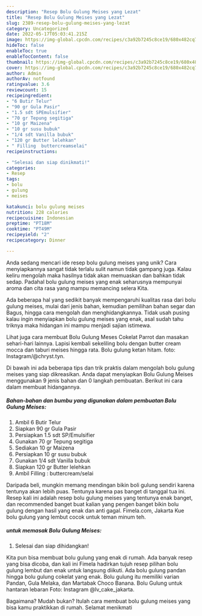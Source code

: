 ```yaml
---
description: "Resep Bolu Gulung Meises yang Lezat"
title: "Resep Bolu Gulung Meises yang Lezat"
slug: 2389-resep-bolu-gulung-meises-yang-lezat
category: Uncategorized
date: 2022-05-17T05:03:41.215Z
image: https://img-global.cpcdn.com/recipes/c3a92b7245c8ce19/680x482cq70/bolu-gulung-meises-foto-resep-utama.jpg
hideToc: false
enableToc: true
enableTocContent: false
thumbnail: https://img-global.cpcdn.com/recipes/c3a92b7245c8ce19/680x482cq70/bolu-gulung-meises-foto-resep-utama.jpg
cover: https://img-global.cpcdn.com/recipes/c3a92b7245c8ce19/680x482cq70/bolu-gulung-meises-foto-resep-utama.jpg
author: Admin
authorAv: notfound
ratingvalue: 3.6
reviewcount: 15
recipeingredient:
- "6 Butir Telur"
- "90 gr Gula Pasir"
- "1.5 sdt SPEmulsifier"
- "70 gr Tepung segitiga"
- "10 gr Maizena"
- "10 gr susu bubuk"
- "1/4 sdt Vanilla bubuk"
- "120 gr Butter lelehkan"
- " Filling  buttercreamselai"
recipeinstructions:

- "Selesai dan siap dinikmati!"
categories:
- Resep
tags:
- bolu
- gulung
- meises

katakunci: bolu gulung meises 
nutrition: 228 calories
recipecuisine: Indonesian
preptime: "PT18M"
cooktime: "PT49M"
recipeyield: "2"
recipecategory: Dinner

---
```





Anda sedang mencari ide resep bolu gulung meises yang unik? Cara menyiapkannya sangat tidak terlalu sulit namun tidak gampang juga. Kalau keliru mengolah maka hasilnya tidak akan memuaskan dan bahkan tidak sedap. Padahal bolu gulung meises yang enak seharusnya mempunyai aroma dan cita rasa yang mampu memancing selera Kita.





Ada beberapa hal yang sedikit banyak mempengaruhi kualitas rasa dari bolu gulung meises, mulai dari jenis bahan, kemudian pemilihan bahan segar dan Bagus, hingga cara mengolah dan menghidangkannya. Tidak usah pusing kalau ingin menyiapkan bolu gulung meises yang enak,      asal sudah tahu triknya maka hidangan ini mampu menjadi sajian istimewa.














Lihat juga cara membuat Bolu Gulung Meses Cokelat Parrot dan masakan sehari-hari lainnya. Lapisi kembali sekeliling bolu dengan butter cream mocca dan taburi meises hingga rata. Bolu gulung ketan hitam. foto: Instagram/@chryst.tyn.






Di bawah ini ada beberapa tips dan trik praktis dalam mengolah bolu gulung meises yang siap dikreasikan. Anda dapat menyiapkan Bolu Gulung Meises menggunakan 9 jenis bahan dan 0 langkah pembuatan. Berikut ini cara dalam membuat hidangannya.

<!--inarticleads1-->

##### Bahan-bahan dan bumbu yang digunakan dalam pembuatan Bolu Gulung Meises:

1. Ambil 6 Butir Telur
1. Siapkan 90 gr Gula Pasir
1. Persiapkan 1.5 sdt SP/Emulsifier
1. Gunakan 70 gr Tepung segitiga
1. Sediakan 10 gr Maizena
1. Persiapkan 10 gr susu bubuk
1. Gunakan 1/4 sdt Vanilla bubuk
1. Siapkan 120 gr Butter lelehkan
1. Ambil  Filling : buttercream/selai


Daripada beli, mungkin memang mendingan bikin boli gulung sendiri karena tentunya akan lebih puas. Tentunya karena pas banget di tanggal tua ini. Resep kali ini adalah resep bolu gulung meises yang tentunya enak banget, dan recommended banget buat kalian yang pengen banget bikin bolu gulung dengan hasil yang enak dan anti gagal. Fimela.com, Jakarta Kue bolu gulung yang lembut cocok untuk teman minum teh. 

<!--inarticleads2-->

#####  untuk memasak Bolu Gulung Meises:


1. Selesai dan siap dihidangkan!

Kita pun bisa membuat bolu gulung yang enak di rumah. Ada banyak resep yang bisa dicoba, dan kali ini Fimela hadirkan tujuh resep pilihan bolu gulung lembut dan enak untuk langsung diikuti. Ada bolu gulung pandan hingga bolu gulung cokelat yang enak. Bolu gulung itu memiliki varian Pandan, Gula Melaka, dan Martabak Choco Banana. Bolu Gulung untuk hantaran lebaran Foto: Instagram @lv_cake_jakarta. 

Bagaimana? Mudah bukan? Itulah cara membuat bolu gulung meises yang bisa kamu praktikkan di rumah. Selamat menikmati
